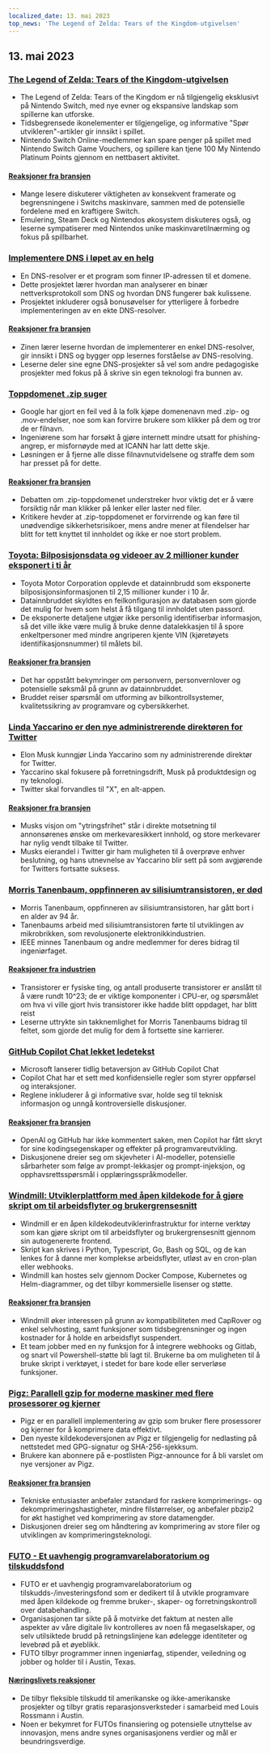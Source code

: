 ```yaml
---
localized_date: 13. mai 2023
top_news: 'The Legend of Zelda: Tears of the Kingdom-utgivelsen'
---
```


## 13. mai 2023

### [The Legend of Zelda: Tears of the Kingdom-utgivelsen](https://www.zelda.com/tears-of-the-kingdom/)

- The Legend of Zelda: Tears of the Kingdom er nå tilgjengelig eksklusivt på Nintendo Switch, med nye evner og ekspansive landskap som spillerne kan utforske.
- Tidsbegrensede ikonelementer er tilgjengelige, og informative "Spør utvikleren"-artikler gir innsikt i spillet.
- Nintendo Switch Online-medlemmer kan spare penger på spillet med Nintendo Switch Game Vouchers, og spillere kan tjene 100 My Nintendo Platinum Points gjennom en nettbasert aktivitet.

#### [Reaksjoner fra bransjen](http://news.ycombinator.com/item?id=35912318)

- Mange lesere diskuterer viktigheten av konsekvent framerate og begrensningene i Switchs maskinvare, sammen med de potensielle fordelene med en kraftigere Switch.
- Emulering, Steam Deck og Nintendos økosystem diskuteres også, og leserne sympatiserer med Nintendos unike maskinvaretilnærming og fokus på spillbarhet.

### [Implementere DNS i løpet av en helg](https://implement-dns.wizardzines.com/)

- En DNS-resolver er et program som finner IP-adressen til et domene.
- Dette prosjektet lærer hvordan man analyserer en binær nettverksprotokoll som DNS og hvordan DNS fungerer bak kulissene.
- Prosjektet inkluderer også bonusøvelser for ytterligere å forbedre implementeringen av en ekte DNS-resolver.

#### [Reaksjoner fra bransjen](http://news.ycombinator.com/item?id=35916064)

- Zinen lærer leserne hvordan de implementerer en enkel DNS-resolver, gir innsikt i DNS og bygger opp lesernes forståelse av DNS-resolving.
- Leserne deler sine egne DNS-prosjekter så vel som andre pedagogiske prosjekter med fokus på å skrive sin egen teknologi fra bunnen av.

### [Toppdomenet .zip suger](https://financialstatement.zip/)

- Google har gjort en feil ved å la folk kjøpe domenenavn med .zip- og .mov-endelser, noe som kan forvirre brukere som klikker på dem og tror de er filnavn.
- Ingeniørene som har forsøkt å gjøre internett mindre utsatt for phishing-angrep, er misfornøyde med at ICANN har latt dette skje.
- Løsningen er å fjerne alle disse filnavnutvidelsene og straffe dem som har presset på for dette.

#### [Reaksjoner fra bransjen](http://news.ycombinator.com/item?id=35920336)

- Debatten om .zip-toppdomenet understreker hvor viktig det er å være forsiktig når man klikker på lenker eller laster ned filer.
- Kritikere hevder at .zip-toppdomenet er forvirrende og kan føre til unødvendige sikkerhetsrisikoer, mens andre mener at filendelser har blitt for tett knyttet til innholdet og ikke er noe stort problem.

### [Toyota: Bilposisjonsdata og videoer av 2 millioner kunder eksponert i ti år](https://www.bleepingcomputer.com/news/security/toyota-car-location-data-of-2-million-customers-exposed-for-ten-years/)

- Toyota Motor Corporation opplevde et datainnbrudd som eksponerte bilposisjonsinformasjonen til 2,15 millioner kunder i 10 år.
- Datainnbruddet skyldtes en feilkonfigurasjon av databasen som gjorde det mulig for hvem som helst å få tilgang til innholdet uten passord.
- De eksponerte detaljene utgjør ikke personlig identifiserbar informasjon, så det ville ikke være mulig å bruke denne datalekkasjen til å spore enkeltpersoner med mindre angriperen kjente VIN (kjøretøyets identifikasjonsnummer) til målets bil.

#### [Reaksjoner fra bransjen](http://news.ycombinator.com/item?id=35919133)

- Det har oppstått bekymringer om personvern, personvernlover og potensielle søksmål på grunn av datainnbruddet.
- Bruddet reiser spørsmål om utforming av bilkontrollsystemer, kvalitetssikring av programvare og cybersikkerhet.

### [Linda Yaccarino er den nye administrerende direktøren for Twitter](https://twitter.com/elonmusk/status/1657050349608501249)

- Elon Musk kunngjør Linda Yaccarino som ny administrerende direktør for Twitter.
- Yaccarino skal fokusere på forretningsdrift, Musk på produktdesign og ny teknologi.
- Twitter skal forvandles til "X", en alt-appen.

#### [Reaksjoner fra bransjen](http://news.ycombinator.com/item?id=35917912)

- Musks visjon om "ytringsfrihet" står i direkte motsetning til annonsørenes ønske om merkevaresikkert innhold, og store merkevarer har nylig vendt tilbake til Twitter.
- Musks eierandel i Twitter gir ham muligheten til å overprøve enhver beslutning, og hans utnevnelse av Yaccarino blir sett på som avgjørende for Twitters fortsatte suksess.

### [Morris Tanenbaum, oppfinneren av silisiumtransistoren, er død](https://spectrum.ieee.org/in-memoriam-may-2023)

- Morris Tanenbaum, oppfinneren av silisiumtransistoren, har gått bort i en alder av 94 år.
- Tanenbaums arbeid med silisiumtransistoren førte til utviklingen av mikrobrikken, som revolusjonerte elektronikkindustrien.
- IEEE minnes Tanenbaum og andre medlemmer for deres bidrag til ingeniørfaget.

#### [Reaksjoner fra industrien](http://news.ycombinator.com/item?id=35920261)

- Transistorer er fysiske ting, og antall produserte transistorer er anslått til å være rundt 10^23; de er viktige komponenter i CPU-er, og spørsmålet om hva vi ville gjort hvis transistorer ikke hadde blitt oppdaget, har blitt reist
- Leserne uttrykte sin takknemlighet for Morris Tanenbaums bidrag til feltet, som gjorde det mulig for dem å fortsette sine karrierer.

### [GitHub Copilot Chat lekket ledetekst](https://twitter.com/marvinvonhagen/status/1657060506371346432)

- Microsoft lanserer tidlig betaversjon av GitHub Copilot Chat
- Copilot Chat har et sett med konfidensielle regler som styrer oppførsel og interaksjoner.
- Reglene inkluderer å gi informative svar, holde seg til teknisk informasjon og unngå kontroversielle diskusjoner.

#### [Reaksjoner fra bransjen](http://news.ycombinator.com/item?id=35921375)

- OpenAI og GitHub har ikke kommentert saken, men Copilot har fått skryt for sine kodingsegenskaper og effekter på programvareutvikling.
- Diskusjonene dreier seg om skjevheter i AI-modeller, potensielle sårbarheter som følge av prompt-lekkasjer og prompt-injeksjon, og opphavsrettsspørsmål i opplæringsspråkmodeller.

### [Windmill: Utviklerplattform med åpen kildekode for å gjøre skript om til arbeidsflyter og brukergrensesnitt](https://github.com/windmill-labs/windmill)

- Windmill er en åpen kildekodeutviklerinfrastruktur for interne verktøy som kan gjøre skript om til arbeidsflyter og brukergrensesnitt gjennom sin autogenererte frontend.
- Skript kan skrives i Python, Typescript, Go, Bash og SQL, og de kan lenkes for å danne mer komplekse arbeidsflyter, utløst av en cron-plan eller webhooks.
- Windmill kan hostes selv gjennom Docker Compose, Kubernetes og Helm-diagrammer, og det tilbyr kommersielle lisenser og støtte.

#### [Reaksjoner fra bransjen](http://news.ycombinator.com/item?id=35920082)

- Windmill øker interessen på grunn av kompatibiliteten med CapRover og enkel selvhosting, samt funksjoner som tidsbegrensninger og ingen kostnader for å holde en arbeidsflyt suspendert.
- Et team jobber med en ny funksjon for å integrere webhooks og Gitlab, og snart vil Powershell-støtte bli lagt til. Brukerne ba om muligheten til å bruke skript i verktøyet, i stedet for bare kode eller serverløse funksjoner.

### [Pigz: Parallell gzip for moderne maskiner med flere prosessorer og kjerner](https://zlib.net/pigz/)

- Pigz er en parallell implementering av gzip som bruker flere prosessorer og kjerner for å komprimere data effektivt.
- Den nyeste kildekodeversjonen av Pigz er tilgjengelig for nedlasting på nettstedet med GPG-signatur og SHA-256-sjekksum.
- Brukere kan abonnere på e-postlisten Pigz-announce for å bli varslet om nye versjoner av Pigz.

#### [Reaksjoner fra bransjen](http://news.ycombinator.com/item?id=35914447)

- Tekniske entusiaster anbefaler zstandard for raskere komprimerings- og dekomprimeringshastigheter, mindre filstørrelser, og anbefaler pbzip2 for økt hastighet ved komprimering av store datamengder.
- Diskusjonen dreier seg om håndtering av komprimering av store filer og utviklingen av komprimeringsteknologi.

### [FUTO - Et uavhengig programvarelaboratorium og tilskuddsfond](https://futo.org/)

- FUTO er et uavhengig programvarelaboratorium og tilskudds-/investeringsfond som er dedikert til å utvikle programvare med åpen kildekode og fremme bruker-, skaper- og forretningskontroll over databehandling.
- Organisasjonen tar sikte på å motvirke det faktum at nesten alle aspekter av våre digitale liv kontrolleres av noen få megaselskaper, og selv utilsiktede brudd på retningslinjene kan ødelegge identiteter og levebrød på et øyeblikk.
- FUTO tilbyr programmer innen ingeniørfag, stipender, veiledning og jobber og holder til i Austin, Texas.

#### [Næringslivets reaksjoner](http://news.ycombinator.com/item?id=35911406)

- De tilbyr fleksible tilskudd til amerikanske og ikke-amerikanske prosjekter og tilbyr gratis reparasjonsverksteder i samarbeid med Louis Rossmann i Austin.
- Noen er bekymret for FUTOs finansiering og potensielle utnyttelse av innovasjon, mens andre synes organisasjonens verdier og mål er beundringsverdige.
